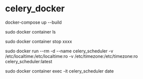 # celery_docker
docker-compose up --build

sudo docker container ls

sudo docker container stop xxxx

sudo docker run --rm -d --name celery_scheduler -v /etc/localtime:/etc/localtime:ro -v /etc/timezone:/etc/timezone:ro celery_scheduler:latest

sudo docker container exec -it celery_scheduler date

